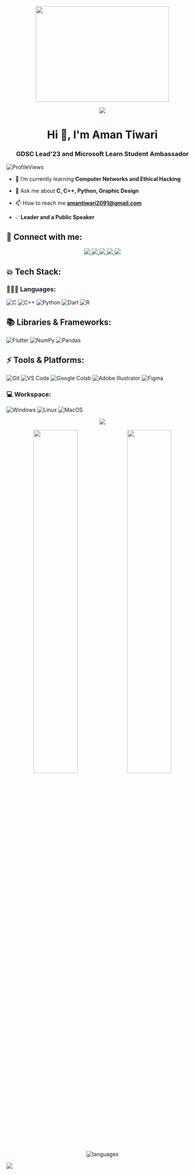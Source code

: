 <div id="header" align="center">

  
  <img src="https://camo.githubusercontent.com/c1dcb74cc1c1835b1d716f5051499a2814c683c806b15f04b0eba492863703e9/68747470733a2f2f63646e2e6472696262626c652e636f6d2f75736572732f3733303730332f73637265656e73686f74732f363538313234332f6176656e746f2e676966" width="350" height="250"/>
</div>


<!---GIF--->
<p  align="center">
<img src="https://user-images.githubusercontent.com/73097560/115834477-dbab4500-a447-11eb-908a-139a6edaec5c.gif">             
<br>
  

<h1 align="center">Hi 👋, I'm Aman Tiwari</h1>
<h3 align="center">GDSC Lead'23 and Microsoft Learn Student Ambassador</h3>



<!---Profile Views--->



![ProfileViews](https://komarev.com/ghpvc/?username=amantiwari2091&style=flat-square&color=dc143c)

- 🌱 I’m currently learning **Computer Networks and Ethical Hacking**

- 💬 Ask me about **C, C++, Python, Graphic Design**

- 📫 How to reach me **amantiwari2091@gmail.com**
- 💡 **Leader and a Public Speaker**

   
## 🚀 Connect with me:

<p align="center">
	<a href="https://www.linkedin.com/in/amantiwari2091/">
		<img src="https://img.shields.io/badge/LinkedIn-0077B5?style=for-the-badge&logo=linkedin&logoColor=white" />
  </a>
  <a href="mailto:amantiwari2091@gmail.com">
		<img src="https://img.shields.io/badge/Gmail-D14836?style=for-the-badge&logo=gmail&logoColor=white" />
	</a>
  <a href="https://twitter.com/AmanTiwari2091">
		<img src="https://img.shields.io/badge/Twitter-00acee?style=for-the-badge&logo=twitter&logoColor=white" />
	</a>
	<a href="https://instagram.com/amantiwari2091/">
		<img src="https://img.shields.io/badge/Instagram-%23E4405F.svg?style=for-the-badge&logo=Instagram&logoColor=white" />
	</a>
	<a href="https://medium.com/@amantiwari2091">
		<img src="https://img.shields.io/badge/Medium-12100E?style=for-the-badge&logo=medium&logoColor=white" />
	</a>      
</p>
<!---Tools--->

## 💥 Tech Stack:

### 🧑🏻‍💻 Languages:

![C](https://img.shields.io/badge/C-00599C?style=for-the-badge&logo=c&logoColor=white)
![C++](https://img.shields.io/badge/C%2B%2B-00599C?style=for-the-badge&logo=c%2B%2B&logoColor=white)
![Python](https://img.shields.io/badge/Python-FFD43B?style=for-the-badge&logo=python&logoColor=306998)
![Dart](https://img.shields.io/badge/dart-%230175C2.svg?style=for-the-badge&logo=dart&logoColor=white)
![R](https://img.shields.io/badge/R-%230175C2.svg?style=for-the-badge&logo=R&logoColor=white)

## 📚 Libraries & Frameworks:

![Flutter](https://img.shields.io/badge/Flutter-%230175C2.svg?style=for-the-badge&logo=Flutter&logoColor=white)
![NumPy](https://img.shields.io/badge/NumPy-%230175C2.svg?style=for-the-badge&logo=NumPy&logoColor=white)
![Pandas](https://img.shields.io/badge/Pandas-27338e?style=for-the-badge&logo=Pandas&logoColor=white)

## ⚡️ Tools & Platforms:

![Git](https://img.shields.io/badge/Git-F05032?style=for-the-badge&logo=git&logoColor=white)
![VS Code](https://img.shields.io/badge/Visual_Studio_Code-0078D4?style=for-the-badge&logo=visual%20studio%20code&logoColor=white)
![Google Colab](https://img.shields.io/badge/Colab-F9AB00?style=for-the-badge&logo=googlecolab&color=525252)
![Adobe Illustrator](https://img.shields.io/badge/Adobe%20Illustrator-FF9A00?style=for-the-badge&logo=adobe%20illustrator&logoColor=white)
![Figma](https://img.shields.io/badge/Figma-%23E4405F.svg?style=for-the-badge&logo=Figma&logoColor=white)


### 💻 Workspace:

![Windows](https://img.shields.io/badge/Windows-0078D6?style=for-the-badge&logo=windows&logoColor=white)
![Linux](https://img.shields.io/badge/Linux-12100E?style=for-the-badge&logo=linux&logoColor=white)
![MacOS](https://img.shields.io/badge/MacOS-12100E?style=for-the-badge&logo=apple&logoColor=white)

  <p  align="center">
<img src="https://user-images.githubusercontent.com/73097560/115834477-dbab4500-a447-11eb-908a-139a6edaec5c.gif">             
<br>
  
  <p align="center">
  <img width="48%" src="https://github-readme-stats.vercel.app/api?username=AayushPaigwar&show_icons=true&theme=dark" />
  <img width="48%" src="https://github-readme-streak-stats.herokuapp.com/?user=AayushPaigwar&hide_border=true&theme=dark" />
</p>
 
<p align="center">
  <img alt="languages" src="https://github-readme-stats.vercel.app/api/top-langs/?username=AayushPaigwar&layout=compact&theme=dark" />
</p>
<!-- <p align="left"> <a href="https://github.com/ryo-ma/github-profile-trophy"><img src="https://github-profile-trophy.vercel.app/?username=AayushPaigwar" alt="AayushPaigwar" /></a> </p> <!-- Aayush, This is Small piece of addition i thought, if you ever think of giving this a try..by seeing trophies in other's read.me file. So being a friendi thought to give it away. You merge this in ..and see how does it look , u may comment this feat later as u suit. 
 <p  align="center"> -->
<img src="https://user-images.githubusercontent.com/73097560/115834477-dbab4500-a447-11eb-908a-139a6edaec5c.gif">             
<br>
